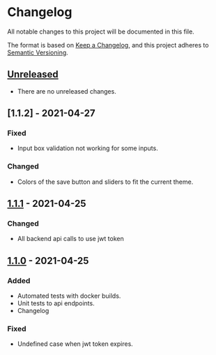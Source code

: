 # Changelog
All notable changes to this project will be documented in this file.

The format is based on [Keep a Changelog](https://keepachangelog.com/en/1.0.0/),
and this project adheres to [Semantic Versioning](https://semver.org/spec/v2.0.0.html).

## [Unreleased]
- There are no unreleased changes.

## [1.1.2] - 2021-04-27
### Fixed
- Input box validation not working for some inputs.

### Changed
- Colors of the save button and sliders to fit the current theme.

## [1.1.1] - 2021-04-25
### Changed
- All backend api calls to use jwt token

## [1.1.0] - 2021-04-25
### Added
- Automated tests with docker builds.
- Unit tests to api endpoints.
- Changelog

### Fixed
- Undefined case when jwt token expires.

[Unreleased]: https://github.com/aticie/ronnia-web/compare/v1.1.1...HEAD
[1.1.1]: https://github.com/aticie/ronnia-web/compare/v1.1.0...v1.1.1
[1.1.0]: https://github.com/aticie/ronnia-web/releases/tag/v1.1.0

